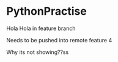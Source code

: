 # PythonPractise

Hola Hola in feature branch


Needs to be pushed into remote feature 4

Why its not showing??ss